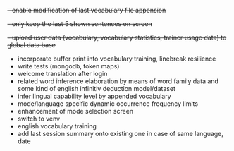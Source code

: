 <s>- enable modification of last vocabulary file appension</s>

<s>- only keep the last 5 shown sentences on screen</s>

<s>-  upload user data (vocabulary, vocabulary statistics, trainer usage data) to global data base</s>
- incorporate buffer print into vocabulary training, linebreak resilience
- write tests (mongodb, token maps)
- welcome translation after login
- related word inference elaboration by means of word family data and some kind of english infinitiv deduction model/dataset
- infer lingual capability level by appended vocabulary
- mode/language specific dynamic occurrence frequency limits
- enhancement of mode selection screen
- switch to venv
- english vocabulary training
- add last session summary onto existing one in case of same language, date
